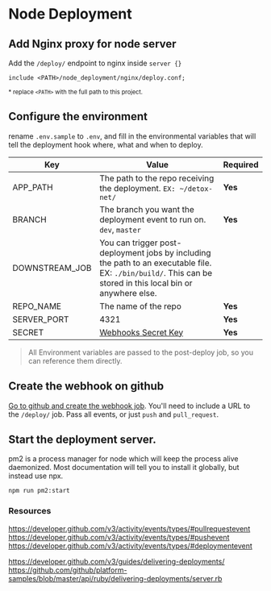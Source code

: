# Node Deployment

## Add Nginx proxy for node server

Add the `/deploy/` endpoint to nginx inside `server {}`

```
include <PATH>/node_deployment/nginx/deploy.conf;
```
<sub>* replace `<PATH>` with the full path to this project.</sub>

## Configure the environment

rename `.env.sample` to `.env`, and fill in the environmental variables that will tell the deployment hook where, what and when to deploy.

| Key      | Value | Required |
| ----------- | ----------- | ----------- |
| APP_PATH      | The path to the repo receiving the deployment. `EX: ~/detox-net/` | **Yes** |
| BRANCH   | The branch you want the deployment event to run on. `dev`, `master` | **Yes** |
| DOWNSTREAM_JOB   | You can trigger post-deployment jobs by including the path to an executable file. EX: `./bin/build/`. This can be stored in this local bin or anywhere else.        |
| REPO_NAME   | The name of the repo        | **Yes** |
| SERVER_PORT   | 4321        | **Yes** |
| SECRET   | [Webhooks Secret Key](https://github.com/drrobotnik/example/settings/hooks)        | **Yes** |

> All Environment variables are passed to the post-deploy job, so you can reference them directly.

## Create the webhook on github
[Go to github and create the webhook job](https://github.com/drrobotnik/example/settings/hooks). You'll need to include a URL to the `/deploy/` job. Pass all events, or just `push` and `pull_request`.

## Start the deployment server.

pm2 is a process manager for node which will keep the process alive daemonized. Most documentation will tell you to install it globally, but instead use npx.

`npm run pm2:start`

### Resources
https://developer.github.com/v3/activity/events/types/#pullrequestevent
https://developer.github.com/v3/activity/events/types/#pushevent
https://developer.github.com/v3/activity/events/types/#deploymentevent

https://developer.github.com/v3/guides/delivering-deployments/
https://github.com/github/platform-samples/blob/master/api/ruby/delivering-deployments/server.rb
